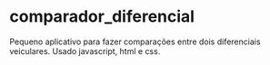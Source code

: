 # comparador_diferencial
Pequeno aplicativo para fazer comparações entre dois diferenciais veiculares.
Usado javascript, html e css.
